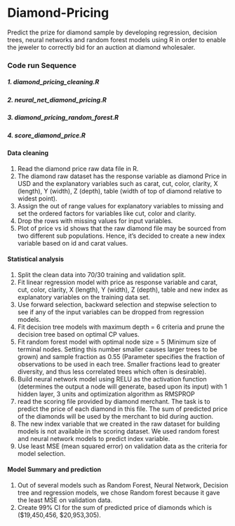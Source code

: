 # Diamond-Pricing

Predict the prize for diamond sample by developing regression, decision trees, neural networks and random forest models using R in order to enable the jeweler to correctly bid for an auction at diamond wholesaler.

### Code run Sequence
##### 1. diamond_pricing_cleaning.R
##### 2. neural_net_diamond_pricing.R
##### 3. diamond_pricing_random_forest.R
##### 4. score_diamond_price.R


#### Data cleaning

1.	Read the diamond price raw data file in R.
2.	The diamond raw dataset has the response variable as diamond Price in USD and the explanatory variables such as carat, cut, color, clarity, X (length), Y (width), Z (depth), table (width of top of diamond relative to widest point).
3.	Assign the out of range values for explanatory variables to missing and set the ordered factors for variables like cut, color and clarity.
4.	Drop the rows with missing values for input variables.
5.	Plot of price vs id shows that the raw diamond file may be sourced from two different sub populations. Hence, it’s decided to create a new index variable based on id and carat values.

#### Statistical analysis

1.	Split the clean data into 70/30 training and validation split.
2.	Fit linear regression model with price as response variable and carat, cut, color, clarity, X (length), Y (width), Z (depth), table and new index as explanatory variables on the training data set.
3.	Use forward selection, backward selection and stepwise selection to see if any of the input variables can be dropped from regression models.
4.	Fit decision tree models with maximum depth = 6 criteria and prune the decision tree based on optimal CP values. 
5.	Fit random forest model with optimal node size = 5 (Minimum size of terminal nodes. Setting this number smaller causes larger trees to be grown)
and sample fraction as 0.55 (Parameter specifies the fraction of observations to be used in each tree. Smaller fractions lead to greater diversity, and thus less correlated trees which often is desirable).
6.	Build neural network model using RELU as the activation function (determines the output a node will generate, based upon its input) with 1 hidden layer, 3 units and optimization algorithm as RMSPROP
7.	read the scoring file provided by diamond merchant. The task is to predict the price of each diamond in this file. The sum of predicted price of the diamonds will be used by the merchant to bid during auction.
8.	The new index variable that we created in the raw dataset for building models is not available in the scoring dataset. We used random forest and neural network models to predict index variable. 
9.	Use least MSE (mean squared error) on validation data as the criteria for model selection. 

#### Model Summary and prediction

1.	Out of several models such as Random Forest, Neural Network, Decision tree and regression models, we chose Random forest because it gave the least MSE on validation data.
2.	Create 99% CI for the sum of predicted price of diamonds which is ($19,450,456, $20,953,305).

